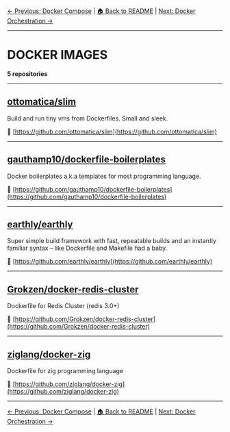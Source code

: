 [← Previous: Docker Compose](docker-compose.txt) | [🏠 Back to README](../README.md) | [Next: Docker Orchestration →](docker-orchestration.txt)

---

# DOCKER IMAGES

**5 repositories**

---

## [ottomatica/slim](https://github.com/ottomatica/slim)

Build and run tiny vms from Dockerfiles. Small and sleek.

🔗 [https://github.com/ottomatica/slim](https://github.com/ottomatica/slim)

---

## [gauthamp10/dockerfile-boilerplates](https://github.com/gauthamp10/dockerfile-boilerplates)

Docker boilerplates a.k.a templates for most programming language.

🔗 [https://github.com/gauthamp10/dockerfile-boilerplates](https://github.com/gauthamp10/dockerfile-boilerplates)

---

## [earthly/earthly](https://github.com/earthly/earthly)

Super simple build framework with fast, repeatable builds and an instantly familiar syntax – like Dockerfile and Makefile had a baby.

🔗 [https://github.com/earthly/earthly](https://github.com/earthly/earthly)

---

## [Grokzen/docker-redis-cluster](https://github.com/Grokzen/docker-redis-cluster)

Dockerfile for Redis Cluster (redis 3.0+)

🔗 [https://github.com/Grokzen/docker-redis-cluster](https://github.com/Grokzen/docker-redis-cluster)

---

## [ziglang/docker-zig](https://github.com/ziglang/docker-zig)

Dockerfile for zig programming language

🔗 [https://github.com/ziglang/docker-zig](https://github.com/ziglang/docker-zig)

---


[← Previous: Docker Compose](docker-compose.txt) | [🏠 Back to README](../README.md) | [Next: Docker Orchestration →](docker-orchestration.txt)
